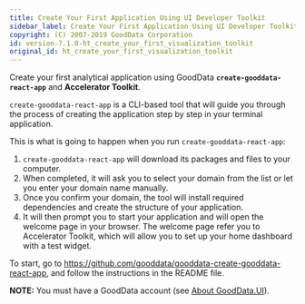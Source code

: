 ```yaml
---
title: Create Your First Application Using UI Developer Toolkit
sidebar_label: Create Your First Application Using UI Developer Toolkit
copyright: (C) 2007-2019 GoodData Corporation
id: version-7.1.0-ht_create_your_first_visualization_toolkit
original_id: ht_create_your_first_visualization_toolkit
---
```


Create your first analytical application using GoodData **`create-gooddata-react-app`** and **Accelerator Toolkit**.

`create-gooddata-react-app` is a CLI-based tool that will guide you through the process of creating the application step by step in your terminal application.

This is what is going to happen when you run `create-gooddata-react-app`:

1. `create-gooddata-react-app` will download its packages and files to your computer.
2. When completed, it will ask you to select your domain from the list or let you enter your domain name manually.
3. Once you confirm your domain, the tool will install required dependencies and create the structure of your application.
4. It will then prompt you to start your application and will open the welcome page in your browser. The welcome page refer you to Accelerator Toolkit, which will allow you to set up your home dashboard with a test widget.

To start, go to https://github.com/gooddata/gooddata-create-gooddata-react-app, and follow the instructions in the README file.

**NOTE:** You must have a GoodData account (see [About GoodData.UI](about_gooddataui.md#supported-technologies)).

